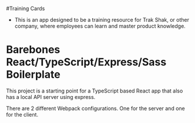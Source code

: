 #Training Cards
- This is an app designed to be a training resource for Trak Shak, or other company, where employees can learn and master product knowledge.


# Barebones React/TypeScript/Express/Sass Boilerplate
This project is a starting point for a TypeScript based React app that also has a local API server using express.

There are 2 different Webpack configurations. One for the server and one for the client.

